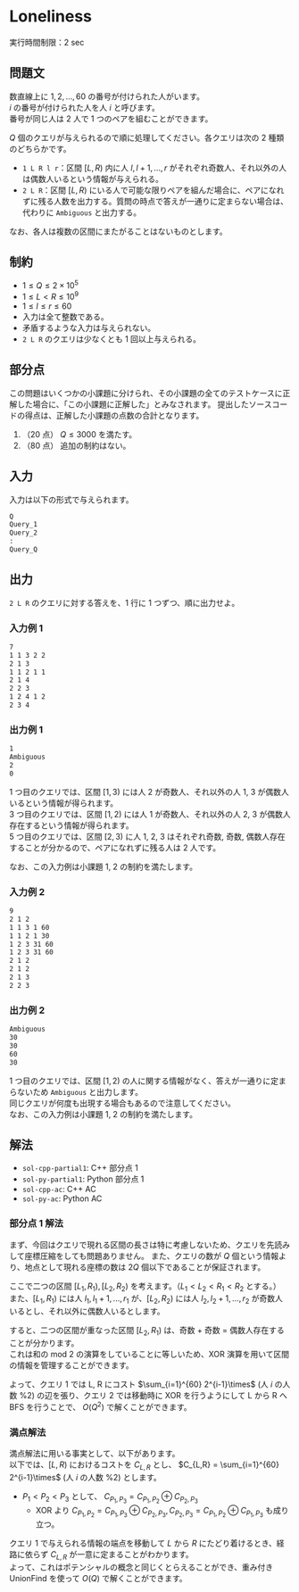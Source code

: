 # Loneliness

実行時間制限：2 sec

## 問題文

数直線上に $1, 2, ..., 60$ の番号が付けられた人がいます。\
$i$ の番号が付けられた人を人 $i$ と呼びます。\
番号が同じ人は 2 人で 1 つのペアを組むことができます。<br>

$Q$ 個のクエリが与えられるので順に処理してください。各クエリは次の
2 種類のどちらかです。

- `1 L R l r`：区間 $\lbrack L, R \rparen$ 内に人 $l, l+1, ... , r$ がそれぞれ奇数人、それ以外の人は偶数人いるという情報が与えられる。
- `2 L R`：区間 $\lbrack L, R \rparen$ にいる人で可能な限りペアを組んだ場合に、ペアになれずに残る人数を出力する。質問の時点で答えが一通りに定まらない場合は、代わりに `Ambiguous` と出力する。

なお、各人は複数の区間にまたがることはないものとします。

## 制約

- $1 \leq Q \leq 2 \times 10^5$
- $1 \leq L < R \leq 10^9$
- $1 \leq l \leq r \leq 60$
- 入力は全て整数である。
- 矛盾するような入力は与えられない。
- `2 L R` のクエリは少なくとも 1 回以上与えられる。

## 部分点

この問題はいくつかの小課題に分けられ、その小課題の全てのテストケースに正解した場合に、「この小課題に正解した」とみなされます。
提出したソースコードの得点は、正解した小課題の点数の合計となります。

1. （20 点） $Q \leq 3000$ を満たす。
2. （80 点） 追加の制約はない。

## 入力

入力は以下の形式で与えられます。

```txt
Q
Query_1
Query_2
:
Query_Q
```

## 出力

`2 L R` のクエリに対する答えを、1 行に 1 つずつ、順に出力せよ。

### 入力例 1

```txt
7
1 1 3 2 2
2 1 3
1 1 2 1 1
2 1 4
2 2 3
1 2 4 1 2
2 3 4
```

### 出力例 1

```txt
1
Ambiguous
2
0
```

1 つ目のクエリでは、区間 $\lbrack 1, 3 \rparen$ には人 2 が奇数人、それ以外の人 1, 3 が偶数人いるという情報が得られます。<br>
3 つ目のクエリでは、区間 $\lbrack 1, 2 \rparen$ には人 1 が奇数人、それ以外の人 2, 3 が偶数人存在するという情報が得られます。<br>
5 つ目のクエリでは、区間 $\lbrack 2, 3 \rparen$ に人 1, 2, 3 はそれぞれ奇数, 奇数, 偶数人存在することが分かるので、ペアになれずに残る人は 2 人です。

なお、この入力例は小課題 1, 2 の制約を満たします。

### 入力例 2

```txt
9
2 1 2
1 1 3 1 60
1 1 2 1 30
1 2 3 31 60
1 2 3 31 60
2 1 2
2 1 2
2 1 3
2 2 3

```

### 出力例 2

```txt
Ambiguous
30
30
60
30
```

1 つ目のクエリでは、区間 $\lbrack 1, 2 \rparen$ の人に関する情報がなく、答えが一通りに定まらないため `Ambiguous` と出力します。<br>
同じクエリが何度も出現する場合もあるので注意してください。<br>
なお、この入力例は小課題 1, 2 の制約を満たします。

## 解法

- `sol-cpp-partial1`: C++ 部分点 1
- `sol-py-partial1`: Python 部分点 1
- `sol-cpp-ac`: C++ AC
- `sol-py-ac`: Python AC

### 部分点 1 解法

まず、今回はクエリで現れる区間の長さは特に考慮しないため、クエリを先読みして座標圧縮をしても問題ありません。
また、クエリの数が $Q$ 個という情報より、地点として現れる座標の数は $2Q$ 個以下であることが保証されます。

ここで二つの区間 $\lbrack L_1, R_1 \rparen, \lbrack L_2, R_2 \rparen$ を考えます。（$L_1 < L_2 < R_1 < R_2$ とする。）<br>
また、$\lbrack L_1, R_1 \rparen$ には人 $l_1, l_1 + 1, ... , r_1$ が、$\lbrack L_2, R_2 \rparen$ には人 $l_2, l_2 + 1, ... , r_2$ が奇数人いるとし、それ以外に偶数人いるとします。

すると、二つの区間が重なった区間 $\lbrack L_2, R_1 \rparen$ は、奇数 + 奇数 = 偶数人存在することが分かります。<br>
これは和の mod 2 の演算をしていることに等しいため、XOR 演算を用いて区間の情報を管理することができます。

よって、クエリ 1 では L, R にコスト $\sum_{i=1}^{60} 2^{i-1}\times$ (人 $i$ の人数 $\% 2$) の辺を張り、クエリ 2 では移動時に XOR を行うようにして L から R へ BFS を行うことで、 $O(Q^2)$ で解くことができます。

### 満点解法

満点解法に用いる事実として、以下があります。<br>
以下では、$\lbrack L, R \rparen$ におけるコストを $C_{L,R}$ とし、 $C_{L,R} = \sum_{i=1}^{60} 2^{i-1}\times$ (人 $i$ の人数 $\% 2$) とします。

- $P_1 < P_2 < P_3$ として、 $C_{P_1,P_3} = C_{P_1,P_2} \oplus C_{P_2,P_3}$
  - XOR より $C_{P_1,P_2} = C_{P_1,P_3} \oplus C_{P_2,P_3}, C_{P_2,P_3} = C_{P_1,P_2} \oplus C_{P_1,P_3}$ も成り立つ。

クエリ 1 で与えられる情報の端点を移動して $L$ から $R$ にたどり着けるとき、経路に依らず $C_{L,R}$ が一意に定まることがわかります。<br>
よって、これはポテンシャルの概念と同じくとらえることができ、重み付き UnionFind を使って $O(Q)$ で解くことができます。
